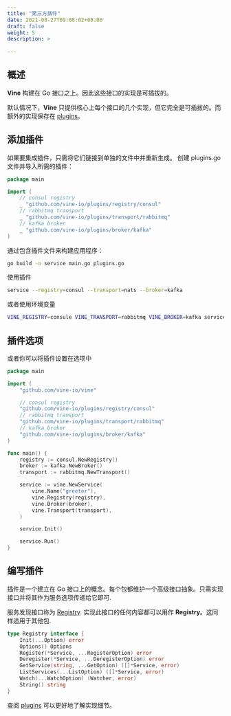 ```yaml
---
title: "第三方插件"
date: 2021-08-27T09:08:02+08:00
draft: false
weight: 5
description: >
  
---
```



## 概述
**Vine** 构建在 Go 接口之上。因此这些接口的实现是可插拔的。

默认情况下，**Vine** 只提供核心上每个接口的几个实现，但它完全是可插拔的。而额外的实现保存在 [plugins](https://github.com/vine-io/plugins)。

## 添加插件

如果要集成插件，只需将它们链接到单独的文件中并重新生成。
创建 plugins.go 文件并导入所需的插件：
```go
package main

import (
    // consul registry
    _ "github.com/vine-io/plugins/registry/consul"
    // rabbitmq transport
    _ "github.com/vine-io/plugins/transport/rabbitmq"
    // kafka broker
    _ "github.com/vine-io/plugins/broker/kafka"
)
```

通过包含插件文件来构建应用程序：
```bash
go build -o service main.go plugins.go
```

使用插件
```bash
service --registry=consul --transport=nats --broker=kafka
```
或者使用环境变量
```bash
VINE_REGISTRY=consule VINE_TRANSPORT=rabbitmq VINE_BROKER=kafka service
```

## 插件选项
或者你可以将插件设置在选项中
```go
package main

import (
    "github.com/vine-io/vine"

    // consul registry
    "github.com/vine-io/plugins/registry/consul"
    // rabbitmq transport
    "github.com/vine-io/plugins/transport/rabbitmq"
    // kafka broker
    "github.com/vine-io/plugins/broker/kafka"
)

func main() {
    registry := consul.NewRegistry()
    broker := kafka.NewBroker()
    transport := rabbitmq.NewTransport()

    service := vine.NewService(
        vine.Name("greeter"),
        vine.Registry(registry),
        vine.Broker(broker),
        vine.Transport(transport),
    )

    service.Init()

    service.Run()
}
```

## 编写插件

插件是一个建立在 Go 接口上的概念。每个包都维护一个高级接口抽象。只需实现接口并将其作为服务选项传递给它即可.

服务发现接口称为 [Registry](https://pkg.go.dev/github.com/vine-io/vine/service/registry#Registry). 实现此接口的任何内容都可以用作 **Registry**。这同样适用于其他包.

```go
type Registry interface {
	Init(...Option) error
	Options() Options
	Register(*Service, ...RegisterOption) error
	Deregister(*Service, ...DeregisterOption) error
	GetService(string, ...GetOption) ([]*Service, error)
	ListServices(...ListOption) ([]*Service, error)
	Watch(...WatchOption) (Watcher, error)
	String() string
}
```
查阅 [plugins](https://github.com/vine-io/plugins) 可以更好地了解实现细节。

